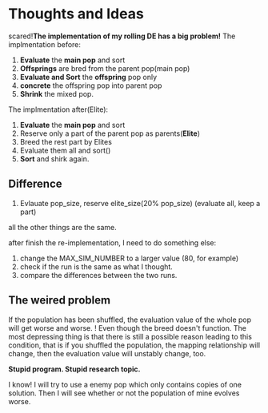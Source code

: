 # Thoughts and Ideas

scared!**The implementation of my rolling DE has a big problem!**
The implmentation before:
1. **Evaluate** the **main pop** and sort
2. **Offsprings** are bred from the parent pop(main pop)
3. **Evaluate and Sort** the **offspring** pop only
4. **concrete** the offspring pop into parent pop
5. **Shrink** the mixed pop.

The implmentation after(Elite):
1. **Evaluate** the **main pop** and sort
1. Reserve only a part of the parent pop as parents(**Elite**)
1. Breed the rest part by Elites
1. Evaluate them all and sort()
1. **Sort** and shirk again.

## Difference
1. Evlauate pop\_size, reserve elite\_size(20% pop\_size) (evaluate all, keep a part)

all the other things are the same.

after finish the re-implementation, I need to do something else:
1. change the MAX\_SIM\_NUMBER to a larger value (80, for example)
2. check if the run is the same as what I thought.
3. compare the differences between the two runs.

## The weired problem
If the population has been shuffled, the evaluation value of the whole pop will get worse and worse.
! Even though the breed doesn't function.
The most depressing thing is that there is still a possible reason leading to this condition, that is if you shuffled the population, the mapping relationship will change, then the evaluation value will unstably change, too.

**Stupid program. Stupid research topic.**

I know! I will try to use a enemy pop which only contains copies of one solution. Then I will see whether or not the population of mine evolves worse.
